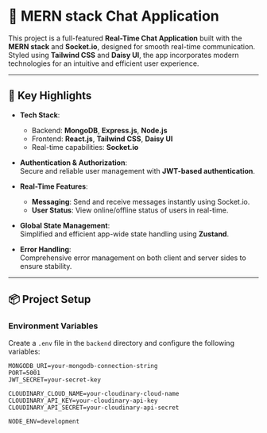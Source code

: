 # 🌟 MERN stack Chat Application

This project is a full-featured **Real-Time Chat Application** built with the **MERN stack** and **Socket.io**, designed for smooth real-time communication. Styled using **Tailwind CSS** and **Daisy UI**, the app incorporates modern technologies for an intuitive and efficient user experience.

---

## 🚀 Key Highlights

- **Tech Stack**:

  - Backend: **MongoDB**, **Express.js**, **Node.js**
  - Frontend: **React.js**, **Tailwind CSS**, **Daisy UI**
  - Real-time capabilities: **Socket.io**

- **Authentication & Authorization**:  
  Secure and reliable user management with **JWT-based authentication**.

- **Real-Time Features**:

  - **Messaging**: Send and receive messages instantly using Socket.io.
  - **User Status**: View online/offline status of users in real-time.

- **Global State Management**:  
  Simplified and efficient app-wide state handling using **Zustand**.

- **Error Handling**:  
  Comprehensive error management on both client and server sides to ensure stability.

---

## 📦 Project Setup

### Environment Variables

Create a `.env` file in the `backend` directory and configure the following variables:

```plaintext
MONGODB_URI=your-mongodb-connection-string
PORT=5001
JWT_SECRET=your-secret-key

CLOUDINARY_CLOUD_NAME=your-cloudinary-cloud-name
CLOUDINARY_API_KEY=your-cloudinary-api-key
CLOUDINARY_API_SECRET=your-cloudinary-api-secret

NODE_ENV=development
```
